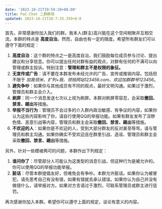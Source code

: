 ```yaml
---
date: '2023-10-21T19:59:28+08:00'
title: PaC-Chat 二群群规
updated: 2023-10-21T20:7:35.359+8:0
---
```

首先，非常感谢你加入我们的群。我本人(群主)高兴能在这个空间相聚并互相交流。本群的特点是 **高度自治**。然而，自由也有一定的限度。希望所有群友们可以遵守下面的规定：

1. **高度自治**：这个群的特点之一是高度自治，我们鼓励每位成员参与讨论、提出建议和分享信息。你可以提出任何对群有益的观点，对群有任何的不满可以向管理或群主投诉。特别注意：**管理和群主不是权限的象征。**
2. **无宣传或广告**：请不要在本群发布未经允许的广告、宣传或推销内容。包括但不限于 *加我领米、扩列+我、领钱网站123456.com、欢迎加群群号123456*。
3. **避免争吵**：如果你与其他成员有不同的观点，最好文明沟通。如果过于激烈，管理员和群主会介入。
4. **刷屏**：同一个消息发送七次以上视为刷屏。本群对刷屏零容忍，会采取**撤回、禁言、踢出**等措施。
5. **举报不当行为**：管理员不会过多的介入群内政治敏感、有争议的内容，如果你认为这些内容影响了你，请自行使用QQ的举报功能。如果有群友发布了淫秽色情、恶意引战等内容，管理员和群主会采取**撤回、禁言、踢出**等措施。
6. **不欢迎的人**：如果你是不欢迎的人，受到大部分群友的反对甚至辱骂，请与管理员和群主沟通。如果你确实不受欢迎且在群里引战、造谣、管理员和群主会采取**撤回、禁言、踢出**等措施。

另外，针对一些模棱两可的问题，本群作出下列规定：

1. **谁问你了**：尽管部分人可能认为这类型的消息引战，但这种行为是被允许的。你可以使用QQ的举报功能举报。
2. **脏话**：尽管本群提倡友好，但难免会有争吵。本群允许脏话。如果你认为被冒犯，请先思考自己有没有错，如果有错就去承认错误。如果你认为自己并没有做错什么，请举报对方。如果对方言语过于激烈，可联系管理员或群主进行惩罚。

再次感谢你加入本群。希望你可以遵守上面的规定，谈论有意义的内容。

